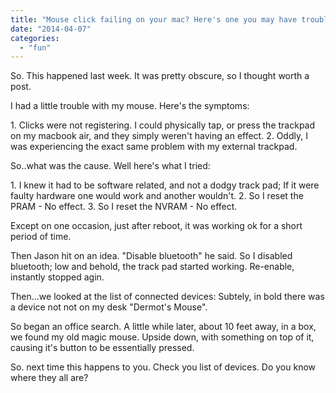 ```yaml
---
title: "Mouse click failing on your mac? Here's one you may have trouble finding"
date: "2014-04-07"
categories: 
  - "fun"
---
```


So. This happened last week. It was pretty obscure, so I thought worth a post.

I had a little trouble with my mouse. Here's the symptoms:

1\. Clicks were not registering. I could physically tap, or press the trackpad on my macbook air, and they simply weren't having an effect. 2. Oddly, I was experiencing the exact same problem with my external trackpad.

So..what was the cause. Well here's what I tried:

1\. I knew it had to be software related, and not a dodgy track pad; If it were faulty hardware one would work and another wouldn't. 2. So I reset the PRAM - No effect. 3. So I reset the NVRAM - No effect.

Except on one occasion, just after reboot, it was working ok for a short period of time.

Then Jason hit on an idea. "Disable bluetooth" he said. So I disabled bluetooth; low and behold, the track pad started working. Re-enable, instantly stopped agin.

Then...we looked at the list of connected devices: Subtely, in bold there was a device not not on my desk "Dermot's Mouse".

So began an office search. A little while later, about 10 feet away, in a box, we found my old magic mouse. Upside down, with something on top of it, causing it's button to be essentially pressed.

So. next time this happens to you. Check you list of devices. Do you know where they all are?
